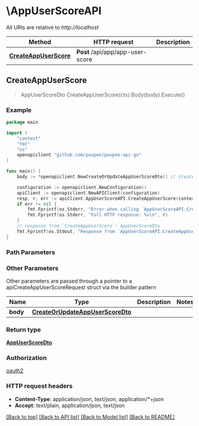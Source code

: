 # \AppUserScoreAPI

All URIs are relative to *http://localhost*

Method | HTTP request | Description
------------- | ------------- | -------------
[**CreateAppUserScore**](AppUserScoreAPI.md#CreateAppUserScore) | **Post** /api/app/app-user-score | 



## CreateAppUserScore

> AppUserScoreDto CreateAppUserScore(ctx).Body(body).Execute()



### Example

```go
package main

import (
	"context"
	"fmt"
	"os"
	openapiclient "github.com/puupee/puupee-api-go"
)

func main() {
	body := *openapiclient.NewCreateOrUpdateAppUserScoreDto() // CreateOrUpdateAppUserScoreDto |  (optional)

	configuration := openapiclient.NewConfiguration()
	apiClient := openapiclient.NewAPIClient(configuration)
	resp, r, err := apiClient.AppUserScoreAPI.CreateAppUserScore(context.Background()).Body(body).Execute()
	if err != nil {
		fmt.Fprintf(os.Stderr, "Error when calling `AppUserScoreAPI.CreateAppUserScore``: %v\n", err)
		fmt.Fprintf(os.Stderr, "Full HTTP response: %v\n", r)
	}
	// response from `CreateAppUserScore`: AppUserScoreDto
	fmt.Fprintf(os.Stdout, "Response from `AppUserScoreAPI.CreateAppUserScore`: %v\n", resp)
}
```

### Path Parameters



### Other Parameters

Other parameters are passed through a pointer to a apiCreateAppUserScoreRequest struct via the builder pattern


Name | Type | Description  | Notes
------------- | ------------- | ------------- | -------------
 **body** | [**CreateOrUpdateAppUserScoreDto**](CreateOrUpdateAppUserScoreDto.md) |  | 

### Return type

[**AppUserScoreDto**](AppUserScoreDto.md)

### Authorization

[oauth2](../README.md#oauth2)

### HTTP request headers

- **Content-Type**: application/json, text/json, application/*+json
- **Accept**: text/plain, application/json, text/json

[[Back to top]](#) [[Back to API list]](../README.md#documentation-for-api-endpoints)
[[Back to Model list]](../README.md#documentation-for-models)
[[Back to README]](../README.md)

